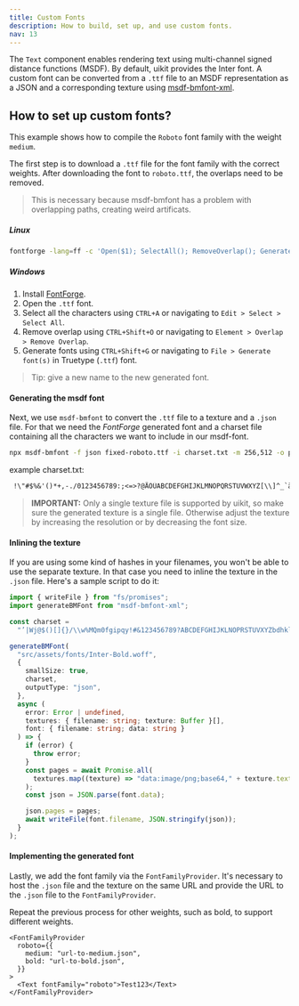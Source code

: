 ```yaml
---
title: Custom Fonts
description: How to build, set up, and use custom fonts.
nav: 13
---
```


The `Text` component enables rendering text using multi-channel signed distance functions (MSDF). By default, uikit provides the Inter font. A custom font can be converted from a `.ttf` file to an MSDF representation as a JSON and a corresponding texture using [msdf-bmfont-xml](https://www.npmjs.com/package/msdf-bmfont-xml).

## How to set up custom fonts?

This example shows how to compile the `Roboto` font family with the weight `medium`.

The first step is to download a `.ttf` file for the font family with the correct weights. After downloading the font to `roboto.ttf`, the overlaps need to be removed.

> This is necessary because msdf-bmfont has a problem with overlapping paths, creating weird artificats.

##### Linux
```bash
fontforge -lang=ff -c 'Open($1); SelectAll(); RemoveOverlap(); Generate($2)' roboto.ttf fixed-roboto.ttf 
```

##### Windows
1. Install [FontForge](https://fontforge.org/en-US/downloads/windows-dl/).
2. Open the `.ttf` font.
3. Select all the characters using `CTRL+A` or navigating to `Edit > Select > Select All`.
4. Remove overlap using `CTRL+Shift+O` or navigating to `Element > Overlap > Remove Overlap`.
5. Generate fonts using `CTRL+Shift+G` or navigating to `File > Generate font(s)` in Truetype (`.ttf`) font.
> Tip: give a new name to the new generated font.

#### Generating the msdf font
Next, we use `msdf-bmfont` to convert the `.ttf` file to a texture and a `.json` file. For that we need the *FontForge* generated font and a charset file containing all the characters we want to include in our msdf-font.

```bash
npx msdf-bmfont -f json fixed-roboto.ttf -i charset.txt -m 256,512 -o public/roboto -s 48
```

example charset.txt:
```txt
 !\"#$%&'()*+,-./0123456789:;<=>?@ÄÖÜABCDEFGHIJKLMNOPQRSTUVWXYZ[\\]^_`äöüabcdefghijklmnopqrstuvwxyz{|}~ß§
```

> **IMPORTANT:** Only a single texture file is supported by uikit, so make sure the generated texture is a single file. Otherwise adjust the texture by increasing the resolution or by decreasing the font size.

#### Inlining the texture
If you are using some kind of hashes in your filenames, you won't be able to use the separate texture. In that case you need to inline the texture in the `.json` file. Here's a sample script to do it:
```ts
import { writeFile } from "fs/promises";
import generateBMFont from "msdf-bmfont-xml";

const charset =
  "’|Wj@$()[]{}/\\w%MQm0fgipqy!#&123456789?ABCDEFGHIJKLNOPRSTUVXYZbdhkl;t<>aceos:nruvxz~+=_^*-\"',`. €£";

generateBMFont(
  "src/assets/fonts/Inter-Bold.woff",
  {
    smallSize: true,
    charset,
    outputType: "json",
  },
  async (
    error: Error | undefined,
    textures: { filename: string; texture: Buffer }[],
    font: { filename: string; data: string }
  ) => {
    if (error) {
      throw error;
    }
    const pages = await Promise.all(
      textures.map((texture) => "data:image/png;base64," + texture.texture.toString("base64"))
    );
    const json = JSON.parse(font.data);

    json.pages = pages;
    await writeFile(font.filename, JSON.stringify(json));
  }
);
```


#### Implementing the generated font
Lastly, we add the font family via the `FontFamilyProvider`. It's necessary to host the `.json` file and the texture on the same URL and provide the URL to the `.json` file to the  `FontFamilyProvider`.

Repeat the previous process for other weights, such as bold, to support different weights.

```tsx
<FontFamilyProvider
  roboto={{
    medium: "url-to-medium.json",
    bold: "url-to-bold.json",
  }}
>
  <Text fontFamily="roboto">Test123</Text>
</FontFamilyProvider>
```
